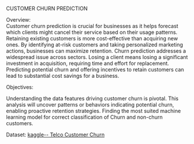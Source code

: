 CUSTOMER CHURN PREDICTION

Overview:   
        Customer churn prediction is crucial for businesses as it helps forecast which clients might cancel their service based on their usage patterns. Retaining existing customers is more cost-effective than acquiring new ones. By identifying at-risk customers and taking personalized marketing actions, businesses can maximize retention. Churn prediction addresses a widespread issue across sectors. Losing a client means losing a significant investment in acquisition, requiring time and effort for replacement. Predicting potential churn and offering incentives to retain customers can lead to substantial cost savings for a business.

Objectives:
         
Understanding the data features driving customer churn is pivotal. This analysis will uncover patterns or behaviors indicating potential churn, enabling proactive retention strategies.
Finding the most suited machine learning model for correct classification of Churn and non-churn customers.

Dataset:
  [ kaggle-- Telco Customer Churn](https://www.kaggle.com/datasets/blastchar/telco-customer-churn)
